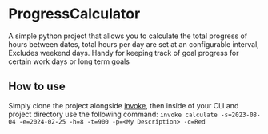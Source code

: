 # ProgressCalculator
A simple python project that allows you to calculate the total progress of hours between dates, total hours per day are set at an configurable interval, Excludes weekend days. Handy for keeping track of goal progress for certain work days or long term goals


## How to use
Simply clone the project alongside [invoke](https://github.com/pyinvoke/invoke), then inside of your CLI and project directory use the following command: `invoke calculate -s=2023-08-04 -e=2024-02-25 -h=8 -t=900 -p=<My Description> -c=Red`
